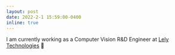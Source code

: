 ```yaml
---
layout: post
date: 2022-2-1 15:59:00-0400
inline: true
---
```


I am currently working as a Computer Vision R&D Engineer at [Lely Technologies](https://www.lely.com/nl/) 🐄
